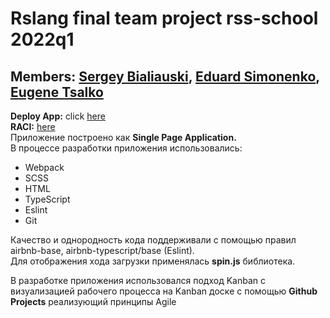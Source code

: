 # Rslang final team project rss-school 2022q1   
## Members: [Sergey Bialiauski](https://github.com/SergBily), [Eduard Simonenko](https://github.com/eduardsimonenko), [Eugene Tsalko](https://github.com/eugenetsalko)
**Deploy App:** click [here](https://rslang-team71.netlify.app/)  
**RACI:** [here](https://docs.google.com/spreadsheets/d/1x4OSCLJWyEQe1f_VNH00geQYM5kYFbHQf3zUufiAg0s/edit?usp=sharing)   
Приложение построено как __Single Page Application.__   
В процессе разработки приложения использовались:   
- Webpack
- SCSS
- HTML
- TypeScript
- Eslint
- Git
  
Качество и однородность кода поддерживали с помощью правил airbnb-base, airbnb-typescript/base (Eslint).   
Для отображения хода загрузки применялась **spin.js** библиотека.
 
В разработке приложения использовался подход Kanban с визуализацией рабочего процесса на Kanban доске с помощью __Github Projects__ реализующий  принципы Agile

